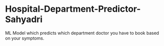 # Hospital-Department-Predictor-Sahyadri
 ML Model which predicts which department doctor you have to book based on your symptoms.
